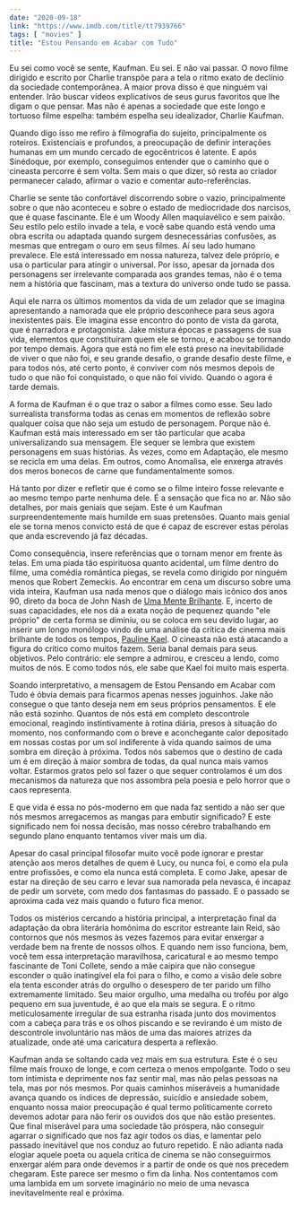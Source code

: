 ```yaml
---
date: "2020-09-18"
link: "https://www.imdb.com/title/tt7939766"
tags: [ "movies" ]
title: "Estou Pensando em Acabar com Tudo"
---
```

Eu sei como você se sente, Kaufman. Eu sei. E não vai passar. O novo filme dirigido e escrito por Charlie transpõe para a tela o ritmo exato de declínio da sociedade contemporânea. A maior prova disso é que ninguém vai entender. Irão buscar vídeos explicativos de seus gurus favoritos que lhe digam o que pensar. Mas não é apenas a sociedade que este longo e tortuoso filme espelha: também espelha seu idealizador, Charlie Kaufman.

Quando digo isso me refiro à filmografia do sujeito, principalmente os roteiros. Existenciais e profundos, a preocupação de definir interações humanas em um mundo cercado de egocêntricos é latente. E após Sinédoque, por exemplo, conseguimos entender que o caminho que o cineasta percorre é sem volta. Sem mais o que dizer, só resta ao criador permanecer calado, afirmar o vazio e comentar auto-referências.

Charlie se sente tão confortável discorrendo sobre o vazio, principalmente sobre o que não aconteceu e sobre o estado de mediocridade dos narcisos, que é quase fascinante. Ele é um Woody Allen maquiavélico e sem paixão. Seu estilo pelo estilo invade a tela, e você sabe quando está vendo uma obra escrita ou adaptada quando surgem desnecessárias confusões, as mesmas que entregam o ouro em seus filmes. Aí seu lado humano prevalece. Ele está interessado em nossa natureza, talvez dele próprio, e usa o particular para atingir o universal. Por isso, apesar da jornada dos personagens ser irrelevante comparada aos grandes temas, não é o tema nem a história que fascinam, mas a textura do universo onde tudo se passa.

Aqui ele narra os últimos momentos da vida de um zelador que se imagina apresentando a namorada que ele próprio desconhece para seus agora inexistentes pais. Ele imagina esse encontro do ponto de vista da garota, que é narradora e protagonista. Jake mistura épocas e passagens de sua vida, elementos que constituíram quem ele se tornou, e acabou se tornando por tempo demais. Agora que está no fim ele está preso na inevitabilidade de viver o que não foi, e seu grande desafio, o grande desafio deste filme, e para todos nós, até certo ponto, é conviver com nós mesmos depois de tudo o que não foi conquistado, o que não foi vivido. Quando o agora é tarde demais.

A forma de Kaufman é o que traz o sabor a filmes como esse. Seu lado surrealista transforma todas as cenas em momentos de reflexão sobre qualquer coisa que não seja um estudo de personagem. Porque não é. Kaufman está mais interessado em ser tão particular que acaba universalizando sua mensagem. Ele sequer se lembra que existem personagens em suas histórias. Às vezes, como em Adaptação, ele mesmo se recicla em uma delas. Em outros, como Anomalisa, ele enxerga através dos meros bonecos de carne que fundamentalmente somos.

Há tanto por dizer e refletir que é como se o filme inteiro fosse relevante e ao mesmo tempo parte nenhuma dele. É a sensação que fica no ar. Não são detalhes, por mais geniais que sejam. Este é um Kaufman surpreendentemente mais humilde em suas pretensões. Quanto mais genial ele se torna menos convicto está de que é capaz de escrever estas pérolas que anda escrevendo já faz décadas.

Como consequência, insere referências que o tornam menor em frente às telas. Em uma piada tão espirituosa quanto acidental, um filme dentro do filme, uma comédia romântica piegas, se revela como dirigido por ninguém menos que Robert Zemeckis. Ao encontrar em cena um discurso sobre uma vida inteira, Kaufman usa nada menos que o diálogo mais icônico dos anos 90, direto da boca de John Nash de [Uma Mente Brilhante]. E, incerto de suas capacidades, ele nos dá a exata noção de pequenez quando "ele próprio" de certa forma se diminiu, ou se coloca em seu devido lugar, ao inserir um longo monólogo vindo de uma análise da crítica de cinema mais brilhante de todos os tempos, [Pauline Kael]. O cineasta não está atacando a figura do crítico como muitos fazem. Seria banal demais para seus objetivos. Pelo contrário: ele sempre a admirou, e cresceu a lendo, como muitos de nós. E como todos nós, ele sabe que Kael foi muito mais esperta.

Soando interpretativo, a mensagem de Estou Pensando em Acabar com Tudo é óbvia demais para ficarmos apenas nesses joguinhos. Jake não consegue o que tanto deseja nem em seus próprios pensamentos. E ele não está sozinho. Quantos de nós está em completo descontrole emocional, reagindo instintivamente à rotina diária, presos à situação do momento, nos conformando com o breve e aconchegante calor depositado em nossas costas por um sol indiferente à vida quando saímos de uma sombra em direção à próxima. Todos nós sabemos que o destino de cada um é em direção à maior sombra de todas, da qual nunca mais vamos voltar. Estarmos gratos pelo sol fazer o que sequer controlamos é um dos mecanismos da natureza que nos assombra pela poesia e pelo horror que o caos representa.

E que vida é essa no pós-moderno em que nada faz sentido a não ser que nós mesmos arregacemos as mangas para embutir significado? E este significado nem foi nossa decisão, mas nosso cérebro trabalhando em segundo plano enquanto tentamos viver mais um dia.

Apesar do casal principal filosofar muito você pode ignorar e prestar atenção aos meros detalhes de quem é Lucy, ou nunca foi, e como ela pula entre profissões, e como ela nunca está completa. E como Jake, apesar de estar na direção de seu carro e levar sua namorada pela nevasca, é incapaz de pedir um sorvete, com medo dos fantasmas do passado. E o passado se aproxima cada vez mais quando o futuro fica menor.

Todos os mistérios cercando a história principal, a interpretação final da adaptação da obra literária homônima do escritor estreante Iain Reid, são contornos que nós mesmos às vezes fazemos para evitar enxergar a verdade bem na frente de nossos olhos. E quando nem isso funciona, bem, você tem essa interpretação maravilhosa, caricatural e ao mesmo tempo fascinante de Toni Collete, sendo a mãe caipira que não consegue esconder o quão inatingível ela foi para o filho, e como a visão dele sobre ela tenta esconder atrás do orgulho o desespero de ter parido um filho extremamente limitado. Seu maior orgulho, uma medalha ou troféu por algo pequeno em sua juventude, é ao que ela mais se segura. E o ritmo meticulosamente irregular de sua estranha risada junto dos movimentos com a cabeça para trás e os olhos piscando e se revirando é um misto de descontrole involuntário nas mãos de uma das maiores atrizes da atualizade, onde até uma caricatura desperta a reflexão.

Kaufman anda se soltando cada vez mais em sua estrutura. Este é o seu filme mais frouxo de longe, e com certeza o menos empolgante. Todo o seu tom intimista e deprimente nos faz sentir mal, mas não pelas pessoas na tela, mas por nós mesmos. Por quais caminhos miseráveis a humanidade avança quando os índices de depressão, suicídio e ansiedade sobem, enquanto nossa maior preocupação é qual termo politicamente correto devemos adotar para não ferir os ouvidos dos que não estão presentes. Que final miserável para uma sociedade tão próspera, não conseguir agarrar o significado que nos faz agir todos os dias, e lamentar pelo passado inevitável que nos conduz ao futuro repetido. E não adianta nada elogiar aquele poeta ou aquela crítica de cinema se não conseguirmos enxergar além para onde devemos ir a partir de onde os que nos precedem chegaram. Este parece ser mesmo o fim da linha. Nos contentamos com uma lambida em um sorvete imaginário no meio de uma nevasca inevitavelmente real e próxima.

[Pauline Kael]: /conversations-with-pauline-kael
[Uma Mente Brilhante]: /uma-mente-brilhante
